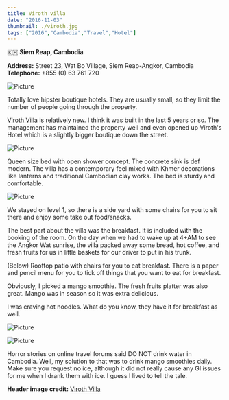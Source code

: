 ```yaml
---
title: Viroth villa
date: "2016-11-03"
thumbnail: ./viroth.jpg
tags: ["2016","Cambodia","Travel","Hotel"]
---
```

🇰🇭 **Siem Reap, Cambodia**

**Address:** Street 23, Wat Bo Village, Siem Reap-Angkor, Cambodia  
**Telephone:** +855 (0) 63 761 720

![Picture](https://hola-yolo.weebly.com/uploads/4/8/2/0/48209285/published/img-5520.jpg?1516602739)

Totally love hipster boutique hotels. They are usually small, so they limit the number of people going through the property.

[​Viroth Villa](http://www.viroth-villa.com/) is relatively new. I think it was built in the last 5 years or so. The management has maintained the property well and even opened up Viroth's Hotel which is a slightly bigger boutique down the street.

![Picture](https://hola-yolo.weebly.com/uploads/4/8/2/0/48209285/img-5513_orig.jpg)

Queen size bed with open shower concept. The concrete sink is def modern. The villa has a contemporary feel mixed with Khmer decorations like lanterns and traditional Cambodian clay works. The bed is sturdy and comfortable.

![Picture](https://hola-yolo.weebly.com/uploads/4/8/2/0/48209285/editor/img-1763_1.jpg?1516602756)

We stayed on level 1, so there is a side yard with some chairs for you to sit there and enjoy some take out food/snacks.

The best part about the villa was the breakfast. It is included with the booking of the room. On the day when we had to wake up at 4+AM to see the Angkor Wat sunrise, the villa packed away some bread, hot coffee, and fresh fruits for us in little baskets for our driver to put in his trunk.

(Below) Rooftop patio with chairs for you to eat breakfast. There is a paper and pencil menu for you to tick off things that you want to eat for breakfast.

Obviously, I picked a mango smoothie. The fresh fruits platter was also great. Mango was in season so it was extra delicious.

I was craving hot noodles. What do you know, they have it for breakfast as well.

![Picture](https://hola-yolo.weebly.com/uploads/4/8/2/0/48209285/img-5519_orig.jpg)

![Picture](https://hola-yolo.weebly.com/uploads/4/8/2/0/48209285/img-5523_orig.jpg)

Horror stories on online travel forums said DO NOT drink water in Cambodia. Well, my solution to that was to drink mango smoothies daily. Make sure you request no ice, although it did not really cause any GI issues for me when I drank them with ice. I guess I lived to tell the tale.

**Header image credit:** [Viroth Villa](https://www.viroth-villa.com/)